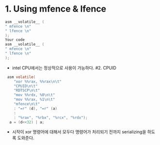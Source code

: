 # 1. Using mfence & lfence
```c
asm __volatile__ (
" mfence \n"
" lfence \n"
);
Your code
asm __volatile__ (
" mfence \n"
" lfence \n"
);
```
* intel CPU에서는 정상적으로 사용이 가능하다.
#2. CPUID
```c
 asm volatile(
    "xor %%rax, %%rax\n\t"
    "CPUID\n\t"
    "RDTSCP\n\t"
    "mov %%rdx, %0\n\t"
    "mov %%rax, %1\n\t"
    "mfence\n\t"
    : "=r" (d), "=r" (a)
    :
    : "%rax", "%rbx", "%rcx", "%rdx");
  a = (d<<32) | a;
  ```
  * 시작이 xor 명령어에 대해서 모두다 명령어가 처리되기 전까지 serializing을 하도록 도와준다.
